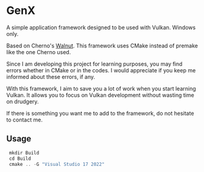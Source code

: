 # GenX
 A simple application framework designed to be used with Vulkan. Windows only.

 Based on Cherno's [Walnut](https://github.com/StudioCherno/Walnut.git). This framework uses CMake instead of premake like the one Cherno used. 
 
 Since I am developing this project for learning purposes, you may find errors whether in CMake or in the codes. I would appreciate if you keep me informed about these errors, if any.

 With this framework, I aim to save you a lot of work when you start learning Vulkan. It allows you to focus on Vulkan development without wasting time on drudgery.

 If there is something you want me to add to the framework, do not hesitate to contact me. 
 
## Usage
```cpp
 mkdir Build
 cd Build
 cmake .. -G "Visual Studio 17 2022"
```
